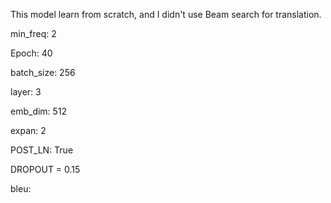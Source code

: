 This model learn from scratch, and I didn't use Beam search for translation.

min_freq: 2

Epoch: 40

batch_size: 256

layer: 3 

emb_dim: 512

expan: 2 

POST_LN: True

DROPOUT = 0.15

bleu: 
